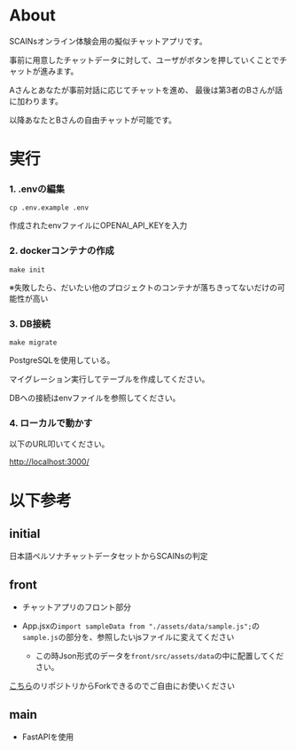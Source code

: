 # About
SCAINsオンライン体験会用の擬似チャットアプリです。

事前に用意したチャットデータに対して、ユーザがボタンを押していくことでチャットが進みます。

Aさんとあなたが事前対話に応じてチャットを進め、 最後は第3者のBさんが話に加わります。

以降あなたとBさんの自由チャットが可能です。

# 実行
### 1. .envの編集
```
cp .env.example .env
```
作成されたenvファイルにOPENAI_API_KEYを入力

### 2. dockerコンテナの作成

```
make init
```
※失敗したら、だいたい他のプロジェクトのコンテナが落ちきってないだけの可能性が高い

### 3. DB接続

```
make migrate
```
PostgreSQLを使用している。

マイグレーション実行してテーブルを作成してください。

DBへの接続はenvファイルを参照してください。

### 4. ローカルで動かす
以下のURL叩いてください。
<p><a href="http://localhost:3000/" target="_blank">http://localhost:3000/</a></p>

# 以下参考

## initial
日本語ペルソナチャットデータセットからSCAINsの判定

## front
- チャットアプリのフロント部分

- App.jsxの```import sampleData from "./assets/data/sample.js";```の```sample.js```の部分を、参照したいjsファイルに変えてください
  - この時Json形式のデータを```front/src/assets/data```の中に配置してください。

[こちら][]のリポジトリからForkできるのでご自由にお使いください

[こちら]: https://github.com/Kenshin0011/chat_ui_react

## main
- FastAPIを使用
